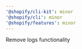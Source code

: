 ```yaml
---
'@shopify/cli-kit': minor
'@shopify/cli': minor
'@shopify/features': minor
---
```


Remove logs functionality
